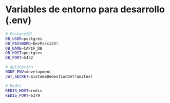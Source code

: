 # Variables de entorno para desarrollo (.env)

```bash
# PostgreSQL
DB_USER=postgres
DB_PASSWORD=DevPass123!
DB_NAME=CAPIF_DB
DB_HOST=postgres
DB_PORT=5432

# Aplicación
NODE_ENV=development
JWT_SECRET=SistemaDeGestionDeTramites!

# Redis
REDIS_HOST=redis
REDIS_PORT=6379
